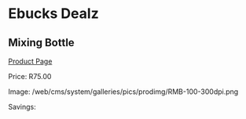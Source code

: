 
# Ebucks Dealz
## Mixing Bottle
[Product Page](https://www.ebucks.com/web/shop/productSelected.do?prodId=1200601344&catId=370101825)

Price: R75.00

Image: /web/cms/system/galleries/pics/prodimg/RMB-100-300dpi.png

Savings: 


	